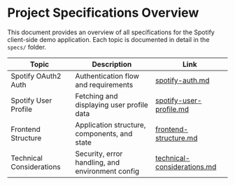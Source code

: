 # Project Specifications Overview

This document provides an overview of all specifications for the Spotify client-side demo application. Each topic is documented in detail in the `specs/` folder.

| Topic                    | Description                                      | Link                                      |
|--------------------------|--------------------------------------------------|-------------------------------------------|
| Spotify OAuth2 Auth      | Authentication flow and requirements              | [spotify-auth.md](specs/spotify-auth.md)  |
| Spotify User Profile     | Fetching and displaying user profile data         | [spotify-user-profile.md](specs/spotify-user-profile.md) |
| Frontend Structure       | Application structure, components, and state      | [frontend-structure.md](specs/frontend-structure.md) |
| Technical Considerations | Security, error handling, and environment config  | [technical-considerations.md](specs/technical-considerations.md) | 